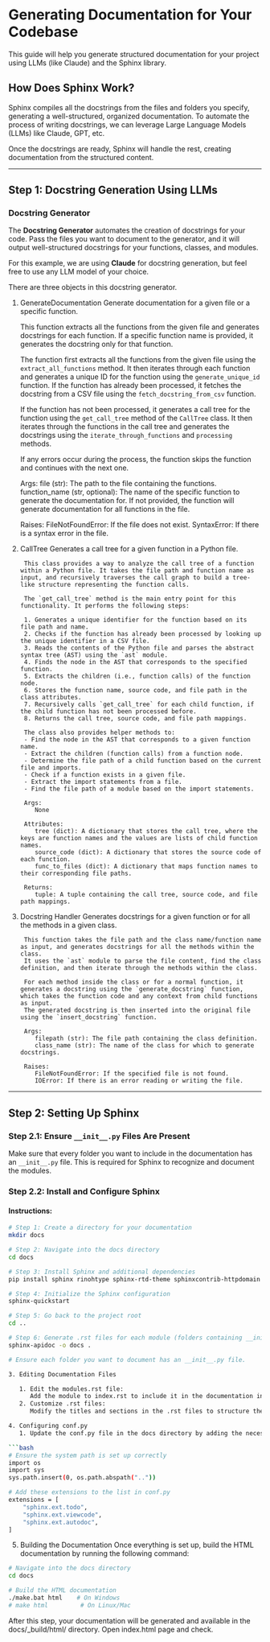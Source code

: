 # Generating Documentation for Your Codebase

This guide will help you generate structured documentation for your project using LLMs (like Claude) and the Sphinx library.

## How Does Sphinx Work?

Sphinx compiles all the docstrings from the files and folders you specify, generating a well-structured, organized documentation. To automate the process of writing docstrings, we can leverage Large Language Models (LLMs) like Claude, GPT, etc.

Once the docstrings are ready, Sphinx will handle the rest, creating documentation from the structured content.

---

## Step 1: Docstring Generation Using LLMs

### **Docstring Generator**

The **Docstring Generator** automates the creation of docstrings for your code. Pass the files you want to document to the generator, and it will output well-structured docstrings for your functions, classes, and modules.

For this example, we are using **Claude** for docstring generation, but feel free to use any LLM model of your choice.

There are three objects in this docstring generator.

1.  GenerateDocumentation
    Generate documentation for a given file or a specific function.

    This function extracts all the functions from the given file and generates docstrings for each function. If a specific function name is provided, it generates the docstring only for that function.

    The function first extracts all the functions from the given file using the `extract_all_functions` method. It then iterates through each function and generates a unique ID for the function using the `generate_unique_id` function. If the function has already been processed, it fetches the docstring from a CSV file using the `fetch_docstring_from_csv` function.

    If the function has not been processed, it generates a call tree for the function using the `get_call_tree` method of the `CallTree` class. It then iterates through the functions in the call tree and generates the docstrings using the `iterate_through_functions` and `processing` methods.

    If any errors occur during the process, the function skips the function and continues with the next one.

    Args:
    file (str): The path to the file containing the functions.
    function_name (str, optional): The name of the specific function to generate the documentation for. If not provided, the function will generate documentation for all functions in the file.

    Raises:
    FileNotFoundError: If the file does not exist.
    SyntaxError: If there is a syntax error in the file.

2.  CallTree
    Generates a call tree for a given function in a Python file.

         This class provides a way to analyze the call tree of a function within a Python file. It takes the file path and function name as input, and recursively traverses the call graph to build a tree-like structure representing the function calls.

         The `get_call_tree` method is the main entry point for this functionality. It performs the following steps:

         1. Generates a unique identifier for the function based on its file path and name.
         2. Checks if the function has already been processed by looking up the unique identifier in a CSV file.
         3. Reads the contents of the Python file and parses the abstract syntax tree (AST) using the `ast` module.
         4. Finds the node in the AST that corresponds to the specified function.
         5. Extracts the children (i.e., function calls) of the function node.
         6. Stores the function name, source code, and file path in the class attributes.
         7. Recursively calls `get_call_tree` for each child function, if the child function has not been processed before.
         8. Returns the call tree, source code, and file path mappings.

         The class also provides helper methods to:
         - Find the node in the AST that corresponds to a given function name.
         - Extract the children (function calls) from a function node.
         - Determine the file path of a child function based on the current file and imports.
         - Check if a function exists in a given file.
         - Extract the import statements from a file.
         - Find the file path of a module based on the import statements.

         Args:
            None

         Attributes:
            tree (dict): A dictionary that stores the call tree, where the keys are function names and the values are lists of child function names.
            source_code (dict): A dictionary that stores the source code of each function.
            func_to_files (dict): A dictionary that maps function names to their corresponding file paths.

         Returns:
            tuple: A tuple containing the call tree, source code, and file path mappings.

3.  Docstring Handler
    Generates docstrings for a given function or for all the methods in a given class.

         This function takes the file path and the class name/function name as input, and generates docstrings for all the methods within the class.
         It uses the `ast` module to parse the file content, find the class definition, and then iterate through the methods within the class.

         For each method inside the class or for a normal function, it generates a docstring using the `generate_docstring` function, which takes the function code and any context from child functions as input.
         The generated docstring is then inserted into the original file using the `insert_docstring` function.

         Args:
            filepath (str): The file path containing the class definition.
            class_name (str): The name of the class for which to generate docstrings.

         Raises:
            FileNotFoundError: If the specified file is not found.
            IOError: If there is an error reading or writing the file.

---

## Step 2: Setting Up Sphinx

### Step 2.1: Ensure `__init__.py` Files Are Present

Make sure that every folder you want to include in the documentation has an `__init__.py` file. This is required for Sphinx to recognize and document the modules.

### Step 2.2: Install and Configure Sphinx

#### Instructions:

````bash
# Step 1: Create a directory for your documentation
mkdir docs

# Step 2: Navigate into the docs directory
cd docs

# Step 3: Install Sphinx and additional dependencies
pip install sphinx rinohtype sphinx-rtd-theme sphinxcontrib-httpdomain

# Step 4: Initialize the Sphinx configuration
sphinx-quickstart

# Step 5: Go back to the project root
cd ..

# Step 6: Generate .rst files for each module (folders containing __init__.py files)
sphinx-apidoc -o docs .

# Ensure each folder you want to document has an __init__.py file.

3. Editing Documentation Files

   1. Edit the modules.rst file:
      Add the module to index.rst to include it in the documentation index.
   2. Customize .rst files:
      Modify the titles and sections in the .rst files to structure the documentation to your liking.

4. Configuring conf.py
   1. Update the conf.py file in the docs directory by adding the necessary extensions:

```bash
# Ensure the system path is set up correctly
import os
import sys
sys.path.insert(0, os.path.abspath(".."))

# Add these extensions to the list in conf.py
extensions = [
    "sphinx.ext.todo",
    "sphinx.ext.viewcode",
    "sphinx.ext.autodoc",
]
````

5. Building the Documentation
   Once everything is set up, build the HTML documentation by running the following command:

```bash
# Navigate into the docs directory
cd docs

# Build the HTML documentation
./make.bat html    # On Windows
# make html         # On Linux/Mac

```

After this step, your documentation will be generated and available in the docs/\_build/html/ directory.
Open index.html page and check.
